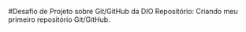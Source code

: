 #Desafio de Projeto sobre Git/GitHub da DIO
Repositório: Criando meu primeiro repositório Git/GitHub.
